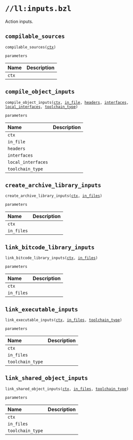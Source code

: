 # `//ll:inputs.bzl`

Action inputs.


<a id="compilable_sources"></a>

## `compilable_sources`

<pre><code>compilable_sources(<a href="#compilable_sources-ctx">ctx</a>)</code></pre>

`parameters`

| Name  | Description |
| :---- | :---------- |
| <a id="compilable_sources-ctx"></a>`ctx` |  |


<a id="compile_object_inputs"></a>

## `compile_object_inputs`

<pre><code>compile_object_inputs(<a href="#compile_object_inputs-ctx">ctx</a>, <a href="#compile_object_inputs-in_file">in_file</a>, <a href="#compile_object_inputs-headers">headers</a>, <a href="#compile_object_inputs-interfaces">interfaces</a>, <a href="#compile_object_inputs-local_interfaces">local_interfaces</a>, <a href="#compile_object_inputs-toolchain_type">toolchain_type</a>)</code></pre>

`parameters`

| Name  | Description |
| :---- | :---------- |
| <a id="compile_object_inputs-ctx"></a>`ctx` |  |
| <a id="compile_object_inputs-in_file"></a>`in_file` |  |
| <a id="compile_object_inputs-headers"></a>`headers` |  |
| <a id="compile_object_inputs-interfaces"></a>`interfaces` |  |
| <a id="compile_object_inputs-local_interfaces"></a>`local_interfaces` |  |
| <a id="compile_object_inputs-toolchain_type"></a>`toolchain_type` |  |


<a id="create_archive_library_inputs"></a>

## `create_archive_library_inputs`

<pre><code>create_archive_library_inputs(<a href="#create_archive_library_inputs-ctx">ctx</a>, <a href="#create_archive_library_inputs-in_files">in_files</a>)</code></pre>

`parameters`

| Name  | Description |
| :---- | :---------- |
| <a id="create_archive_library_inputs-ctx"></a>`ctx` |  |
| <a id="create_archive_library_inputs-in_files"></a>`in_files` |  |


<a id="link_bitcode_library_inputs"></a>

## `link_bitcode_library_inputs`

<pre><code>link_bitcode_library_inputs(<a href="#link_bitcode_library_inputs-ctx">ctx</a>, <a href="#link_bitcode_library_inputs-in_files">in_files</a>)</code></pre>

`parameters`

| Name  | Description |
| :---- | :---------- |
| <a id="link_bitcode_library_inputs-ctx"></a>`ctx` |  |
| <a id="link_bitcode_library_inputs-in_files"></a>`in_files` |  |


<a id="link_executable_inputs"></a>

## `link_executable_inputs`

<pre><code>link_executable_inputs(<a href="#link_executable_inputs-ctx">ctx</a>, <a href="#link_executable_inputs-in_files">in_files</a>, <a href="#link_executable_inputs-toolchain_type">toolchain_type</a>)</code></pre>

`parameters`

| Name  | Description |
| :---- | :---------- |
| <a id="link_executable_inputs-ctx"></a>`ctx` |  |
| <a id="link_executable_inputs-in_files"></a>`in_files` |  |
| <a id="link_executable_inputs-toolchain_type"></a>`toolchain_type` |  |


<a id="link_shared_object_inputs"></a>

## `link_shared_object_inputs`

<pre><code>link_shared_object_inputs(<a href="#link_shared_object_inputs-ctx">ctx</a>, <a href="#link_shared_object_inputs-in_files">in_files</a>, <a href="#link_shared_object_inputs-toolchain_type">toolchain_type</a>)</code></pre>

`parameters`

| Name  | Description |
| :---- | :---------- |
| <a id="link_shared_object_inputs-ctx"></a>`ctx` |  |
| <a id="link_shared_object_inputs-in_files"></a>`in_files` |  |
| <a id="link_shared_object_inputs-toolchain_type"></a>`toolchain_type` |  |
